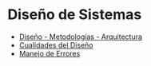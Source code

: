 # Diseño de Sistemas

- [Diseño - Metodologías - Arquitectura](DiseñoMetodologiasYArquitectura.md)
- [Cualidades del Diseño](CualidadesDelDiseño.md)
- [Manejo de Errores](ManejoDeErrores.md)
